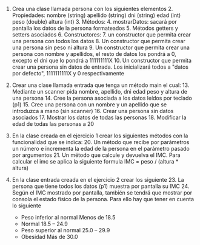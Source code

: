 1. Crea una clase llamada persona con los siguientes elementos
	2. Propiedades: nombre (string) apellido (string) dni (string) edad (int) peso (double) altura (int)
	3. Métodos: 
		4. mostrarDatos: sacará por pantalla los datos de la persona formateados
		5. Métodos getters y setters asociados
		6. Constructores:
			7. un constructor que permita crear una persona con todos los datos
			8. Un constructor que permita crear una persona sin peso ni altura
			9. Un constructor que permita crear una persona con nombre y apellidos, el resto de datos los pondrá a 0, excepto el dni que lo pondrá a 111111111X
			10. Un constructor que permita crear una persona sin datos de entrada. Los inicializará todos a "datos por defecto", 1111111111X y 0 respectivamente
12. Crear una clase llamada entrada que tenga un método main el cual:
	13. Mediante un scanner pida nombre, apellido, dni edad peso y altura de una persona
	14. Cree la persona asociada a los datos leídos por teclado (p1)
	15. Cree una persona con un nombre y un apellido que se introduzca a mano (sin scanner)
	16. Crear una persona sin datos asociados
	17. Mostrar los datos de todas las personas
	18. Modificar la edad de todas las personas a 20
19. En la clase creada en el ejercicio 1 crear los siguientes métodos con la funcionalidad que se indica:
	20. Un método que recibe por parámetros un número e incrementa la edad de la persona en el parámetro pasado por argumentos
	21. Un método que calcule y devuelva el IMC. Para calcular el imc se aplica la siguiente formula IMC = peso / (altura * altura)
22. En la clase entrada creada en el ejercicio 2 crear los siguiente
	23. La persona que tiene todos los datos (p1) muestra por pantalla su IMC
	24. Según el IMC mostrado por pantalla, también se tendrá que mostrar por consola el estado físico de la persona. Para ello hay que tener en cuenta lo siguiente

	- Peso inferior al normal	Menos de 18.5
	- Normal	18.5 – 24.9
	- Peso superior al normal	25.0 – 29.9
	- Obesidad	Más de 30.0
